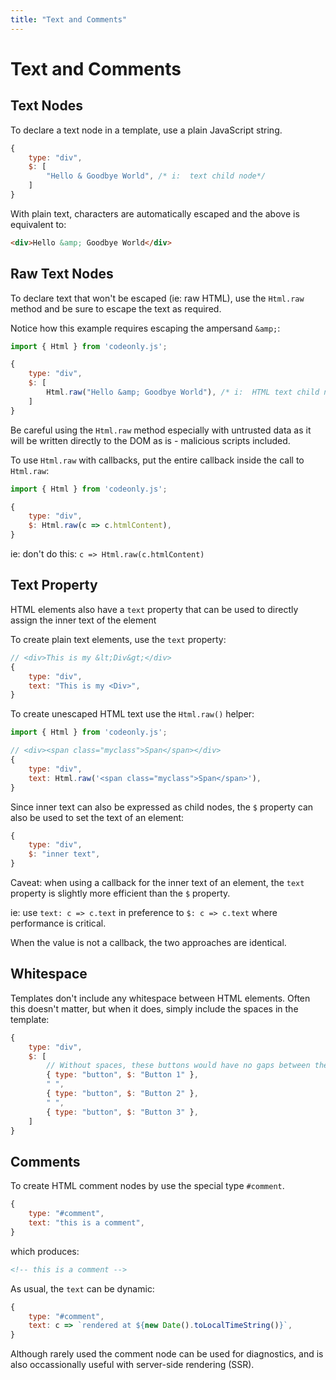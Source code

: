 ```yaml
---
title: "Text and Comments"
---
```

# Text and Comments

## Text Nodes

To declare a text node in a template, use a plain JavaScript string.

```js
{
    type: "div",
    $: [
        "Hello & Goodbye World", /* i:  text child node*/
    ]   
}
```

With plain text, characters are automatically escaped and the above is
equivalent to:

```html
<div>Hello &amp; Goodbye World</div>
```


## Raw Text Nodes

To declare text that won't be escaped (ie: raw HTML), use the `Html.raw` method
and be sure to escape the text as required.

Notice how this example requires escaping the ampersand `&amp;`:

```js
import { Html } from 'codeonly.js';

{
    type: "div",
    $: [
        Html.raw("Hello &amp; Goodbye World"), /* i:  HTML text child node*/
    ]   
}
```


<div class="tip">

Be careful using the `Html.raw` method especially with untrusted data as it will
be written directly to the DOM as is - malicious scripts included.

</div>

To use `Html.raw` with callbacks, put the entire callback inside the call to 
`Html.raw`:


```js
import { Html } from 'codeonly.js';

{
    type: "div",
    $: Html.raw(c => c.htmlContent),
}
```

ie: don't do this: `c => Html.raw(c.htmlContent)`


## Text Property

HTML elements also have a `text` property that can be used to directly assign
the inner text of the element

To create plain text elements, use the `text` property:

```js
// <div>This is my &lt;Div&gt;</div>
{
    type: "div",
    text: "This is my <Div>",
}
```

To create unescaped HTML text use the `Html.raw()` helper:

```js
import { Html } from 'codeonly.js';

// <div><span class="myclass">Span</span></div>
{
    type: "div",
    text: Html.raw('<span class="myclass">Span</span>'),
}
```

Since inner text can also be expressed as child nodes, the
`$` property can also be used to set the text of an element:

```js
{
    type: "div",
    $: "inner text",
}
```

Caveat: when using a callback for the inner text of an element,
the `text` property is slightly more efficient than the `$` property.

ie: use `text: c => c.text` in preference to `$: c => c.text` where 
performance is critical.  

When the value is not a callback, the two approaches are identical.


## Whitespace

Templates don't include any whitespace between HTML elements.  Often this
doesn't matter, but when it does, simply include the spaces in the template:

```js
{
    type: "div",
    $: [
        // Without spaces, these buttons would have no gaps between them
        { type: "button", $: "Button 1" },
        " ",
        { type: "button", $: "Button 2" },
        " ",
        { type: "button", $: "Button 3" },
    ]
}
```


## Comments

To create HTML comment nodes by use the special type `#comment`.

```js
{
    type: "#comment",
    text: "this is a comment",
}
```

which produces:

```html
<!-- this is a comment -->
```

As usual, the `text` can be dynamic:

```js
{
    type: "#comment",
    text: c => `rendered at ${new Date().toLocalTimeString()}`,
}
```

Although rarely used the comment node can be used for diagnostics, and
is also occassionally useful with server-side rendering (SSR).

